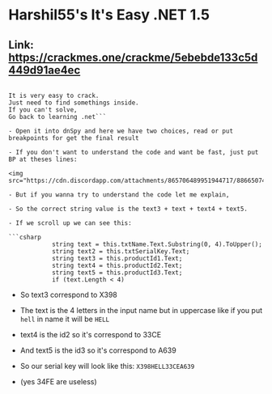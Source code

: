 # Harshil55's It's Easy .NET 1.5 

## Link: https://crackmes.one/crackme/5ebebde133c5d449d91ae4ec

```Description

It is very easy to crack.
Just need to find somethings inside.
If you can't solve,
Go back to learning .net```

- Open it into dnSpy and here we have two choices, read or put breakpoints for get the final result

- If you don't want to understand the code and want be fast, just put BP at theses lines:

<img src="https://cdn.discordapp.com/attachments/865706489951944717/886650741727559680/unknown.png">

- But if you wanna try to understand the code let me explain,

- So the correct string value is the text3 + text + text4 + text5.

- If we scroll up we can see this:

```csharp
			string text = this.txtName.Text.Substring(0, 4).ToUpper();
			string text2 = this.txtSerialKey.Text;
			string text3 = this.productId1.Text;
			string text4 = this.productId2.Text;
			string text5 = this.productId3.Text;
			if (text.Length < 4)
```

- So text3 correspond to X398

- The text is the 4 letters in the input name but in uppercase like if you put `hell` in name it will be `HELL`

- text4 is the id2 so it's correspond to 33CE

- And text5 is the id3 so it's correspond to A639

- So our serial key will look like this: `X398HELL33CEA639`

- (yes 34FE are useless)
